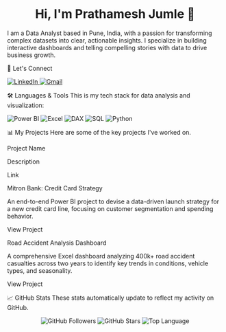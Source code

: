 <p align="center">
<a href="https://www.google.com/search?q=https://github.com/prathameshjumle">
<!-- You can add your banner image here if you have one -->
<!-- Example: <img src="./assets/Header.png" alt="Hi, I'm Prathamesh Jumle - Data Analyst"/> -->
</a>
</p>

<h1 align="center">Hi, I'm Prathamesh Jumle 👋</h1>

I am a Data Analyst based in Pune, India, with a passion for transforming complex datasets into clear, actionable insights. I specialize in building interactive dashboards and telling compelling stories with data to drive business growth.

🔗 Let's Connect
<p align="left">
<a href="https://www.linkedin.com/in/prathamesh-jumle-1ba156208/" target="_blank">
<img src="https://www.google.com/search?q=https://img.shields.io/badge/LinkedIn-0077B5%3Fstyle%3Dfor-the-badge%26logo%3Dlinkedin%26logoColor%3Dwhite" alt="LinkedIn"/>
</a>
<a href="mailto:your.email@example.com" target="_blank">
<img src="https://img.shields.io/badge/Gmail-D14836?style=for-the-badge&logo=gmail&logoColor=white" alt="Gmail"/>
</a>
</p>

🛠️ Languages & Tools
This is my tech stack for data analysis and visualization:

<p align="left">
<img src="https://img.shields.io/badge/Power%20BI-F2C811?style=for-the-badge&logo=powerbi&logoColor=black" alt="Power BI"/>
<img src="https://img.shields.io/badge/Microsoft%20Excel-217346?style=for-the-badge&logo=microsoftexcel&logoColor=white" alt="Excel"/>
<img src="https://img.shields.io/badge/DAX-8A2BE2?style=for-the-badge" alt="DAX"/>
<img src="https://www.google.com/search?q=https://img.shields.io/badge/SQL-025E8C%3Fstyle%3Dfor-the-badge%26logo%3Dmicrosoftsqlserver%26logoColor%3Dwhite" alt="SQL"/>
<img src="https://www.google.com/search?q=https://img.shields.io/badge/Python-3776AB%3Fstyle%3Dfor-the-badge%26logo%3Dpython%26logoColor%3Dwhite" alt="Python"/>
</p>

📊 My Projects
Here are some of the key projects I've worked on.

Project Name

Description

Link

Mitron Bank: Credit Card Strategy

An end-to-end Power BI project to devise a data-driven launch strategy for a new credit card line, focusing on customer segmentation and spending behavior.

View Project

Road Accident Analysis Dashboard

A comprehensive Excel dashboard analyzing 400k+ road accident casualties across two years to identify key trends in conditions, vehicle types, and seasonality.

View Project

📈 GitHub Stats
These stats automatically update to reflect my activity on GitHub.

<p align="center">
<img src="https://www.google.com/search?q=https://img.shields.io/github/followers/prathameshjumle%3Fstyle%3Dfor-the-badge%26logo%3Dgithub%26label%3DFollowers" alt="GitHub Followers"/>
<img src="https://www.google.com/search?q=https://img.shields.io/github/stars/prathameshjumle%3Fstyle%3Dfor-the-badge%26logo%3Dgithub%26label%3DStars" alt="GitHub Stars"/>
<img src="https://www.google.com/search?q=https://img.shields.io/github/languages/top/prathameshjumle%3Fstyle%3Dfor-the-badge" alt="Top Language"/>
</p>
